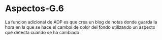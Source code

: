 # Aspectos-G.6
La funcion adicional de AOP es que crea un blog de notas donde guarda la hora en la que se hace el camboi de color del fondo utilizando un aspecto que detecta cuando se ha cambiado

